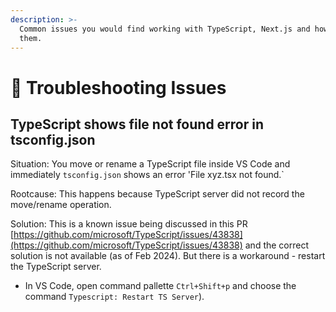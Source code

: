 ```yaml
---
description: >-
  Common issues you would find working with TypeScript, Next.js and how to solve
  them.
---
```


# 🔎 Troubleshooting Issues

## TypeScript shows file not found error in tsconfig.json

Situation: You move or rename a TypeScript file inside VS Code and immediately `tsconfig.json` shows an error 'File xyz.tsx not found.\`

Rootcause: This happens because TypeScript server did not record the move/rename operation.&#x20;

Solution: This is a known issue being discussed in this PR [https://github.com/microsoft/TypeScript/issues/43838](https://github.com/microsoft/TypeScript/issues/43838) and the correct solution is not available (as of Feb 2024). But there is a workaround - restart the TypeScript server.&#x20;

* In VS Code, open command pallette `Ctrl+Shift+p` and choose the command `Typescript: Restart TS Server`).
